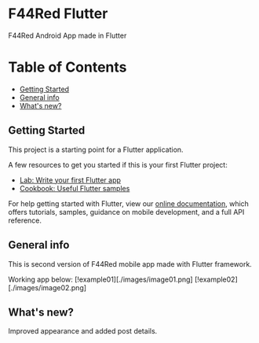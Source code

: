 # F44Red Flutter

F44Red Android App made in Flutter

# Table of Contents
* [Getting Started](#getting-started)
* [General info](#general-info)
* [What's new?](#whats-new)

## Getting Started

This project is a starting point for a Flutter application.

A few resources to get you started if this is your first Flutter project:

- [Lab: Write your first Flutter app](https://flutter.dev/docs/get-started/codelab)
- [Cookbook: Useful Flutter samples](https://flutter.dev/docs/cookbook)

For help getting started with Flutter, view our
[online documentation](https://flutter.dev/docs), which offers tutorials,
samples, guidance on mobile development, and a full API reference.

## General info

This is second version of F44Red mobile app made with Flutter framework. 

Working app below:
[!example01][./images/image01.png]
[!example02][./images/image02.png]

## What's new?

Improved appearance and added post details.